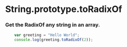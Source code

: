 # String.prototype.toRadixOf
### Get the RadixOf any string in an array.


```js
    var greeting = "Hello World";
    console.log(greeting.toRadixOf(2));
```